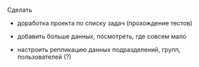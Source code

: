 Сделать

- доработка проекта по списку задач (прохождение тестов)
- добавить больше данных, посмотреть, где совсем мало

- настроить репликацию данных подразделений, групп, пользователей (?)
